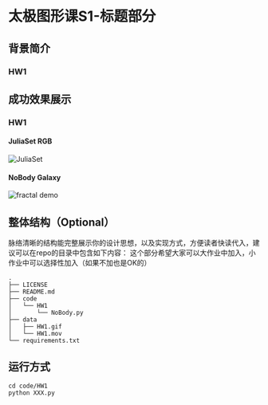 # 太极图形课S1-标题部分
## 背景简介
### HW1

## 成功效果展示
### HW1

#### JuliaSet RGB

![JuliaSet](.\data\JuliaSet.gif)

#### NoBody Galaxy

![fractal demo](./data/Galaxy.gif)
## 整体结构（Optional）
脉络清晰的结构能完整展示你的设计思想，以及实现方式，方便读者快读代入，建议可以在repo的目录中包含如下内容：
这个部分希望大家可以大作业中加入，小作业中可以选择性加入（如果不加也是OK的）
```shell
.
├── LICENSE
├── README.md
├── code
│   └── HW1
│       └── NoBody.py
├── data
│   ├── HW1.gif
│   └── HW1.mov
└── requirements.txt

```

## 运行方式
```shell
cd code/HW1
python XXX.py 
```

